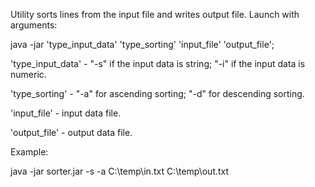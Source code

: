 Utility sorts lines from the input file and writes output file. Launch with arguments:

java -jar 'type_input_data' 'type_sorting' 'input_file' 'output_file';

'type_input_data' - "-s" if the input data is string; "-i" if the input data is numeric.

'type_sorting' - "-a" for ascending sorting; "-d" for descending sorting.

'input_file' - input data file.

'output_file' - output data file.

Example:

java -jar sorter.jar -s -a C:\temp\in.txt C:\temp\out.txt
